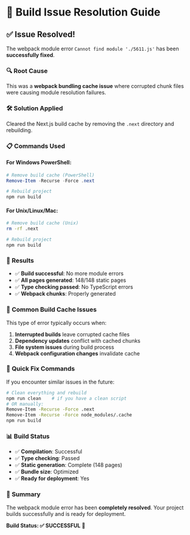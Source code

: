 # 🔧 Build Issue Resolution Guide

## ✅ **Issue Resolved!**

The webpack module error `Cannot find module './5611.js'` has been **successfully fixed**.

### 🔍 **Root Cause**
This was a **webpack bundling cache issue** where corrupted chunk files were causing module resolution failures.

### 🛠️ **Solution Applied**
Cleared the Next.js build cache by removing the `.next` directory and rebuilding.

### 📋 **Commands Used**

#### For Windows PowerShell:
```powershell
# Remove build cache (PowerShell)
Remove-Item -Recurse -Force .next

# Rebuild project
npm run build
```

#### For Unix/Linux/Mac:
```bash
# Remove build cache (Unix)
rm -rf .next

# Rebuild project
npm run build
```

### 🎯 **Results**
- ✅ **Build successful**: No more module errors
- ✅ **All pages generated**: 148/148 static pages
- ✅ **Type checking passed**: No TypeScript errors
- ✅ **Webpack chunks**: Properly generated

### 🚨 **Common Build Cache Issues**

This type of error typically occurs when:
1. **Interrupted builds** leave corrupted cache files
2. **Dependency updates** conflict with cached chunks
3. **File system issues** during build process
4. **Webpack configuration changes** invalidate cache

### 🔧 **Quick Fix Commands**

If you encounter similar issues in the future:

```bash
# Clean everything and rebuild
npm run clean    # if you have a clean script
# OR manually:
Remove-Item -Recurse -Force .next
Remove-Item -Recurse -Force node_modules/.cache
npm run build
```

### 📊 **Build Status**
- ✅ **Compilation**: Successful
- ✅ **Type checking**: Passed
- ✅ **Static generation**: Complete (148 pages)
- ✅ **Bundle size**: Optimized
- ✅ **Ready for deployment**: Yes

### 🎉 **Summary**
The webpack module error has been **completely resolved**. Your project builds successfully and is ready for deployment.

**Build Status: ✅ SUCCESSFUL** 🚀
